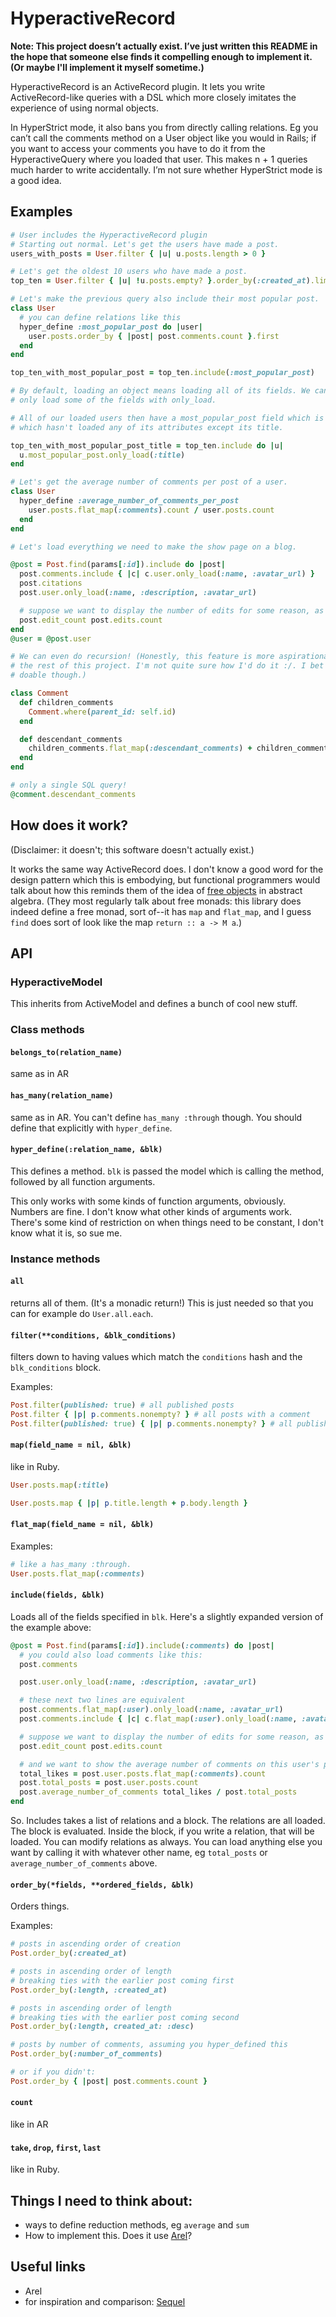 # HyperactiveRecord

**Note: This project doesn’t actually exist. I’ve just written this README in the hope that someone else finds it compelling enough to implement it. (Or maybe I'll implement it myself sometime.)**

HyperactiveRecord is an ActiveRecord plugin. It lets you write ActiveRecord-like queries with a DSL which more closely imitates the experience of using normal objects.

In HyperStrict mode, it also bans you from directly calling relations. Eg you can’t call the comments method on a User object like you would in Rails; if you want to access your comments you have to do it from the HyperactiveQuery where you loaded that user. This makes n + 1 queries much harder to write accidentally. I’m not sure whether HyperStrict mode is a good idea.

## Examples

```ruby
# User includes the HyperactiveRecord plugin
# Starting out normal. Let's get the users have made a post.
users_with_posts = User.filter { |u| u.posts.length > 0 }

# Let's get the oldest 10 users who have made a post.
top_ten = User.filter { |u| !u.posts.empty? }.order_by(:created_at).limit(10)

# Let's make the previous query also include their most popular post.
class User
  # you can define relations like this
  hyper_define :most_popular_post do |user|
    user.posts.order_by { |post| post.comments.count }.first
  end
end

top_ten_with_most_popular_post = top_ten.include(:most_popular_post)

# By default, loading an object means loading all of its fields. We can instead
# only load some of the fields with only_load.

# All of our loaded users then have a most_popular_post field which is a Post
# which hasn't loaded any of its attributes except its title.

top_ten_with_most_popular_post_title = top_ten.include do |u|
  u.most_popular_post.only_load(:title)
end

# Let's get the average number of comments per post of a user.
class User
  hyper_define :average_number_of_comments_per_post
    user.posts.flat_map(:comments).count / user.posts.count
  end
end

# Let's load everything we need to make the show page on a blog.

@post = Post.find(params[:id]).include do |post|
  post.comments.include { |c| c.user.only_load(:name, :avatar_url) }
  post.citations
  post.user.only_load(:name, :description, :avatar_url)

  # suppose we want to display the number of edits for some reason, as post.edit_count
  post.edit_count post.edits.count
end
@user = @post.user

# We can even do recursion! (Honestly, this feature is more aspirational than even
# the rest of this project. I'm not quite sure how I'd do it :/. I bet it's often
# doable though.)

class Comment
  def children_comments
    Comment.where(parent_id: self.id)
  end

  def descendant_comments
    children_comments.flat_map(:descendant_comments) + children_comments
  end
end

# only a single SQL query!
@comment.descendant_comments
```

## How does it work?

(Disclaimer: it doesn't; this software doesn't actually exist.)

It works the same way ActiveRecord does. I don't know a good word for the design pattern which this is embodying, but functional programmers would talk about how this reminds them of the idea of [free objects](https://en.wikipedia.org/wiki/Free_object) in abstract algebra. (They most regularly talk about free monads: this library does indeed define a free monad, sort of--it has `map` and `flat_map`, and I guess `find` does sort of look like the map `return :: a -> M a`.)



## API

### HyperactiveModel

This inherits from ActiveModel and defines a bunch of cool new stuff.

### Class methods
#### `belongs_to(relation_name)`

same as in AR

#### `has_many(relation_name)`

same as in AR. You can't define `has_many :through` though. You should define that explicitly with `hyper_define`.

#### `hyper_define(:relation_name, &blk)`

This defines a method. `blk` is passed the model which is calling the method, followed by all function arguments.

This only works with some kinds of function arguments, obviously. Numbers are fine. I don't know what other kinds of arguments work. There's some kind of restriction on when things need to be constant, I don't know what it is, so sue me.

### Instance methods

#### `all`

returns all of them. (It's a monadic return!) This is just needed so that you can for example do `User.all.each`.

#### `filter(**conditions, &blk_conditions)`

filters down to having values which match the `conditions` hash and the `blk_conditions` block.

Examples:

```ruby
Post.filter(published: true) # all published posts
Post.filter { |p| p.comments.nonempty? } # all posts with a comment
Post.filter(published: true) { |p| p.comments.nonempty? } # all published posts with a comment
```


#### `map(field_name = nil, &blk)`

like in Ruby.

```ruby
User.posts.map(:title)

User.posts.map { |p| p.title.length + p.body.length }
```

#### `flat_map(field_name = nil, &blk)`

Examples:

```ruby
# like a has_many :through.
User.posts.flat_map(:comments)
```

#### `include(fields, &blk)`

Loads all of the fields specified in `blk`. Here's a slightly expanded version of the example above:

```ruby
@post = Post.find(params[:id]).include(:comments) do |post|
  # you could also load comments like this:
  post.comments

  post.user.only_load(:name, :description, :avatar_url)

  # these next two lines are equivalent
  post.comments.flat_map(:user).only_load(:name, :avatar_url)
  post.comments.include { |c| c.flat_map(:user).only_load(:name, :avatar_url) }

  # suppose we want to display the number of edits for some reason, as post.edit_count
  post.edit_count post.edits.count

  # and we want to show the average number of comments on this user's posts
  total_likes = post.user.posts.flat_map(:comments).count
  post.total_posts = post.user.posts.count
  post.average_number_of_comments total_likes / post.total_posts
end
```

So. Includes takes a list of relations and a block. The relations are all loaded. The block is evaluated. Inside the block, if you write a relation, that will be loaded. You can modify relations as always. You can load anything else you want by calling it with whatever other name, eg `total_posts` or `average_number_of_comments` above.

#### `order_by(*fields, **ordered_fields, &blk)`

Orders things.

Examples:

```ruby
# posts in ascending order of creation
Post.order_by(:created_at)

# posts in ascending order of length
# breaking ties with the earlier post coming first
Post.order_by(:length, :created_at)

# posts in ascending order of length
# breaking ties with the earlier post coming second
Post.order_by(:length, created_at: :desc)

# posts by number of comments, assuming you hyper_defined this
Post.order_by(:number_of_comments)

# or if you didn't:
Post.order_by { |post| post.comments.count }
```

#### `count`

like in AR

#### `take`, `drop`, `first`, `last`

like in Ruby.


## Things I need to think about:

- ways to define reduction methods, eg `average` and `sum`
- How to implement this. Does it use [Arel](https://github.com/rails/arel)?

## Useful links

- Arel
- for inspiration and comparison: [Sequel](http://sequel.jeremyevans.net/)

